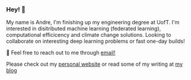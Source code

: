 ### Hey! 👋
My name is Andre, I'm finishing up my engineering degree at UofT. I'm interested in disitributed machine learning (federated learning), computational efficicency and climate change solutions. Looking to collaborate on interesting deep learning problems or fast one-day builds!

📧 Feel free to reach out to me through [email!](mailto:andrefu.af@hotmail.com)

Please check out my [personal website](https://andrefu.ca) or read some of my writing at [my blog](https://blog.andrefu.ca)

<!--
**andre-fu/andre-fu** is a ✨ _special_ ✨ repository because its `README.md` (this file) appears on your GitHub profile.

Here are some ideas to get you started:

- 🔭 I’m currently working on ...
- 🌱 I’m currently learning ...
- 👯 I’m looking to collaborate on ...
- 🤔 I’m looking for help with ...
- 💬 Ask me about ...
- 📫 How to reach me: ...
- 😄 Pronouns: ...
- ⚡ Fun fact: ...
-->

